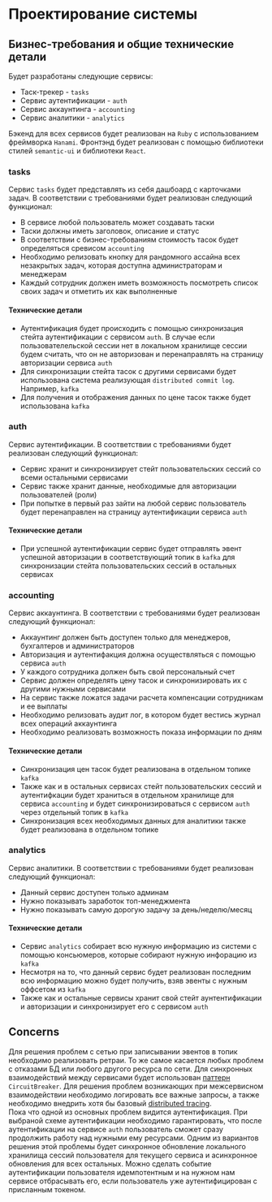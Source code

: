 # Проектирование системы

## Бизнес-требования и общие технические детали

Будет разработаны следующие сервисы:

- Таск-трекер - `tasks` 
- Сервис аутентификации - `auth`
- Сервис аккаунтинга - `accounting`
- Сервис аналитики - `analytics`

Бэкенд для всех сервисов будет реализован на `Ruby` с использованием фреймворка `Hanami`.
Фронтэнд будет реализован с помощью библиотеки стилей `semantic-ui` и библиотеки `React`. 

### tasks

Сервис `tasks` будет представлять из себя дашбоард с карточками задач. В соответствии с требованиями будет реализован
следующий функционал:
- В сервисе любой пользователь может создавать таски
- Таски должны иметь заголовок, описание и статус
- В соответствии с бизнес-требованиям стоимость тасок будет определяться сревисом `accounting`
- Необходимо релизовать кнопку для рандомного ассайна всех незакрытых задач, которая доступна администраторам и менеджерам
- Каждый сотрудник должен иметь возможность посмотреть список своих задач и отметить их как выполненные

#### Технические детали

- Аутентификация будет происходить с помощью синхронизация стейта аутентификации с сервисом `auth`. В случае если
пользователельской сессии нет в локальном хранилище сессии будем считать, что он не авторизован и перенаправлять на
страницу авторизации сервиса `auth`
- Для синхронизации стейта тасок с другими сервисами будет использована система реализующая `distributed commit log`.
Например, `kafka`
- Для получения и отображения данных по цене тасок также будет использована `kafka`

### auth

Сервис аутентификации. В соответствии с требованиями будет реализован следующий функционал:
- Сервис хранит и синхронизирует стейт пользовательских сессий со всеми остальными сервисами
- Сервис также хранит данные, необходимые для авторизации пользователей (роли)
- При попытке в первый раз зайти на любой сервис пользователь будет перенаправлен на страницу аутентификации
сервиса `auth`

#### Технические детали

- При успешной аутентификации сервис будет отправлять эвент успешной авторизации в соответствующий топик в `kafka`
для синхронизации стейта пользовательских сессий в остальных сервисах

### accounting

Сервис аккаунтинга. В соответствии с требованиями будет реализован следующий функционал:
- Аккаунтинг должен быть доступен только для менеджеров, бухгалтеров и администраторов
- Авторизация и аутентифакция должна осуществляться с помощью сервиса `auth`
- У каждого сотрудника должен быть свой персональный счет
- Сервис должен определять цену тасок и синхронизировать их с другими нужными сервисами
- На сервис также ложатся задачи расчета компенсации сотрудникам и ее выплаты
- Необходимо релизовать аудит лог, в котором будет вестись журнал всех операций аккаунтинга
- Необходимо реализовать возможность показа информации по дням

#### Технические детали

- Синхронизация цен тасок будет реализована в отдельном топике `kafka`
- Также как и в остальных сервисах стейт пользовательских сессий и аутентифкации будет храниться в отдельном
хранилище для сервиса `accounting` и будет синхронизироваться с сервисом `auth` через отдельный топик в `kafka`
- Синхронизация всех необходимых данных для аналитики также будет реализована в отдельном топике

### analytics

Сервис аналитики. В соответствии с требованиями будет реализован следующий функционал:
- Данный сервис доступен только админам
- Нужно показывать заработок топ-менеджмента
- Нужно показывать самую дорогую задачу за день/неделю/месяц

#### Технические детали

- Сервис `analytics` собирает всю нужную информацию из системи с помощью консьюмеров, которые собирают нужную
инфорацию из `kafka`
- Несмотря на то, что данный сервис будет реализован последним всю информацию можно будет получить, взяв
эвенты с нужным оффсетом из `kafka`
- Также как и остальные сервисы хранит свой стейт аунтентификации и авторизации и синхронизирует его с сервисом
`auth`

## Concerns

Для решения проблем с сетью при записывании эвентов в топик необходимо реализовать ретраи. То же самое касается
любых проблем с отказами БД или любого другого ресурса по сети. 
Для синхронных взаимодействий между сервисами будет использован
[паттерн](https://martinfowler.com/bliki/CircuitBreaker.html) `CircuitBreaker`.
Для решения проблем возникающих при межсервисном взаимодействии необходимо логировать все важные запросы, а также
необходимо внедрить хотя бы базовый
[distributed tracing](https://microservices.io/patterns/observability/distributed-tracing.html).  
Пока что одной из основных проблем видится аутентификация. При выбраной схеме аутентификации необходимо гарантировать,
что после аутентификации на сервисе `auth` пользователь сможет сразу продолжить работу над нужными ему ресурсами.
Одним из вариантов решения этой проблемы будет синхронное обновление локального хранилища сессий пользователя для
текущего сервиса и асинхронное обновления для всех остальных. Можно сделать событие аутентификации пользователя
идемпотентным и на нужном нам сервисе отбрасывать его, если пользователь уже аутентифицирован с присланным токеном.

